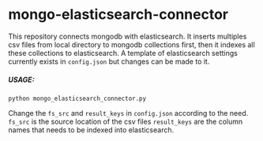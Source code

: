 # mongo-elasticsearch-connector
This repository  connects  mongodb with elasticsearch. It inserts multiples csv files from local directory to mongodb collections first, then it 
indexes all these collections to elasticsearch. A template of elasticsearch settings currently exists in `config.json` but changes can be made to it.

##### USAGE:  
```python mongo_elasticsearch_connector.py```  

Change the `fs_src` and `result_keys` in `config.json` according to the need.
`fs_src` is the source location of the csv files
`result_keys` are the column names that needs to be indexed into elasticsearch.
